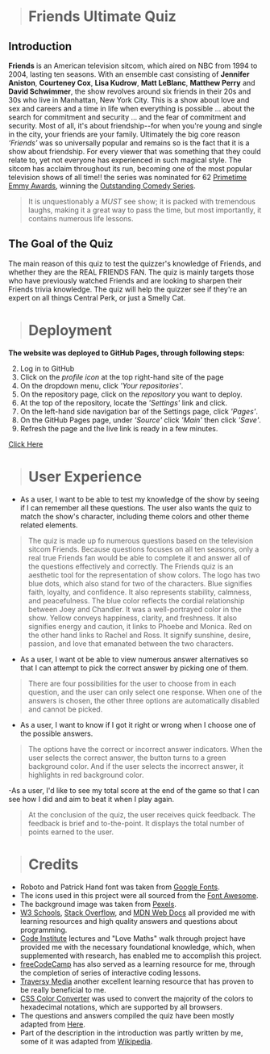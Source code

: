 ># Friends Ultimate Quiz
## Introduction 
**Friends** is an American television sitcom, which aired on NBC from 1994 to 2004, lasting ten seasons. With an ensemble cast consisting of **Jennifer Aniston**, **Courteney Cox**, **Lisa Kudrow**, **Matt LeBlanc**, **Matthew Perry** and **David Schwimmer**, the show revolves around six friends in their 20s and 30s who live in Manhattan, New York City. This is a show about love and sex and careers and a time in life when everything is possible ... about the search for commitment and security ... and the fear of commitment and security. Most of all, it's about friendship--for when you're young and single in the city, your friends are your family. Ultimately the big core reason *‘Friends’* was so universally popular and remains so is the fact that it is a show about friendship. For every viewer that was something that they could relate to, yet not everyone has experienced in such magical style. The sitcom has acclaim throughout its run, becoming one of the most popular television shows of all time!! the series was nominated for 62 [Primetime Emmy Awards](http://en.wikipedia.org/wiki/Primetime_Emmy_Awards), winning the [Outstanding Comedy Series](https://en.wikipedia.org/wiki/Primetime_Emmy_Award_for_Outstanding_Comedy_Series). 

>It is unquestionably a *MUST* see show; it is packed with tremendous laughs, making it a great way to pass the time, but most importantly, it contains numerous life lessons.

## The Goal of the Quiz
The main reason of this quiz to test the quizzer's knowledge of Friends, and whether they are the REAL FRIENDS FAN. The quiz is mainly targets those who have previously watched Friends and are looking to sharpen their Friends trivia knowledge. The quiz will help the quizzer see if they're an expert on all things Central Perk, or just a Smelly Cat. 

># Deployment 
 **The website was deployed to GitHub Pages, through following steps:**

2. Log in to GitHub
3. Click on the *profile icon* at the top right-hand site of the page
4. On the dropdown menu, click *'Your repositories'*.
5. On the repository page, click on the *repository* you want to deploy.
6. At the top of the repository, locate the *'Settings'* link and click.
7. On the left-hand side navigation bar of the Settings page, click *'Pages'*.
8. On the GitHub Pages page, under *'Source'* click *'Main'* then click *'Save'*.
9. Refresh the page and the live link is ready in a few minutes.

[Click Here]()

># User Experience 

- As a user, I want to be able to test my knowledge of the show by seeing if I can remember all these questions. The user also wants the quiz to match the show's character, including theme colors and other theme related elements. 
> The quiz is made up fo numerous questions based on the television sitcom Friends. Because questions focuses on all ten seasons, only a real true Friends fan would be able to complete it and answer all of the questions effectively and correctly. The Friends quiz is an aesthetic tool for the representation of show colors.
The logo has two blue dots, which also stand for two of the characters. Blue signifies faith, loyalty, and confidence. It also represents stability, calmness, and peacefulness. The blue color reflects the cordial relationship between Joey and Chandler. It was a well-portrayed color in the show. Yellow conveys happiness, clarity, and freshness. It also signifies energy and caution, it links to Phoebe and Monica. Red on the other hand links to Rachel and Ross. It signify sunshine, desire, passion, and love that emanated between the two characters. 

- As a user, I want ot be able to view numerous answer alternatives so that I can attempt to pick the correct answer by picking one of them.
>There are four possibilities for the user to choose from in each question, and the user can only select one response. When one of the answers is chosen, the other three options are automatically disabled and cannot be picked.

- As a user, I want to know if I got it right or wrong when I choose one of the possible answers.
>The options have the correct or incorrect answer indicators. When the user selects the correct answer, the button turns to a green background color. And if the user selects the incorrect answer, it highlights in red background color.

-As a user, I'd like to see my total score at the end of the game so that I can see how I did and aim to beat it when I play again.
>At the conclusion of the quiz, the user receives quick feedback. The feedback is brief and to-the-point. It displays the total number of points earned to the user.


># Credits

- Roboto and Patrick Hand font was taken from [Google Fonts](http://fonts.google.com).
- The icons used in this project were all sourced from the [Font Awesome](http://fontawesome.com).
- The background image was taken from [Pexels](http://pexels.com).
- [W3 Schools](http://w3schools.com), [Stack Overflow](https://stackoverflow.com), and [MDN Web Docs](http://developer.mozilla.org) all provided me with learning resources and high quality answers and questions about programming.
- [Code Institute](http://codeinstitute.com) lectures and "Love Maths" walk through project have provided me with the necessary foundational knowledge, which, when supplemented with research, has enabled me to accomplish this project. 
- [freeCodeCamp](http://freecodecamp.org) has also served as a learning resource for me, through the completion of series of interactive coding lessons. 
- [Traversy Media](http://youtube.com/c/TraversyMedia) another excellent learning resource that has proven to be really beneficial to me. 
- [CSS Color Converter](http://maetting.com) was used to convert the majority of the colors to hexadecimal notations, which are supported by all browsers.
- The questions and answers compiled the quiz have been mostly adapted from [Here](https://www.beano.com/posts/the-ultimate-friends-trivia-quiz).
- Part of the description in the introduction was partly written by me, some of it was adapted from [Wikipedia](https://en.wikipedia.org/wiki/Friends).


